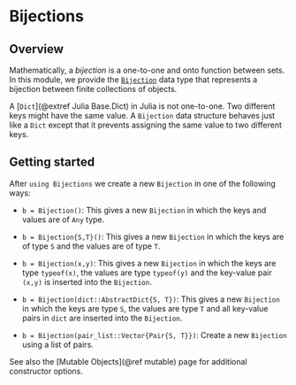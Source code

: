 # Bijections

## Overview

Mathematically, a *bijection* is a one-to-one and onto function between sets.
In this module, we provide the [`Bijection`](@ref) data type that represents a
bijection between finite collections of objects.

A [`Dict`](@extref Julia Base.Dict) in Julia is not one-to-one. Two different keys might have the
same value. A `Bijection` data structure behaves just like a `Dict` except that it
prevents assigning the same value to two different keys.

## Getting started

After `using Bijections` we create a new `Bijection` in one of the
following ways:

* `b = Bijection()`: This gives a new `Bijection` in which the keys
and values are of `Any` type.

* `b = Bijection{S,T}()`: This gives a new `Bijection` in which the
  keys are of type `S` and the values are of type `T`.

* `b = Bijection(x,y)`: This gives a new `Bijection` in which the keys
  are type `typeof(x)`, the values are type `typeof(y)` and the
  key-value pair `(x,y)` is inserted into the `Bijection`.

* `b = Bijection(dict::AbstractDict{S, T})`: This gives a new `Bijection` in which the keys
  are type `S`, the values are type `T` and all
  key-value pairs in `dict` are inserted into the `Bijection`.

* `b = Bijection(pair_list::Vector{Pair{S, T}})`: Create a new `Bijection` using a list of pairs.

See also the [Mutable Objects](@ref mutable) page for additional constructor options.
